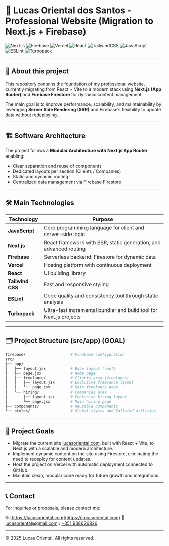 # 🚀 Lucas Oriental dos Santos - Professional Website (Migration to Next.js + Firebase)

![Next.js](https://img.shields.io/badge/Next.js-000000?style=for-the-badge&logo=next.js&logoColor=white)&nbsp;![Firebase](https://img.shields.io/badge/Firebase-FFCA28?style=for-the-badge&logo=firebase&logoColor=black)&nbsp;![Vercel](https://img.shields.io/badge/Vercel-000000?style=for-the-badge&logo=vercel&logoColor=white)&nbsp;![React](https://img.shields.io/badge/React-61DAFB?style=for-the-badge&logo=react&logoColor=black)&nbsp;![TailwindCSS](https://img.shields.io/badge/Tailwind_CSS-06B6D4?style=for-the-badge&logo=tailwind-css&logoColor=white)&nbsp;![JavaScript](https://img.shields.io/badge/JavaScript-F7DF1E?style=for-the-badge&logo=javascript&logoColor=black)&nbsp;![ESLint](https://img.shields.io/badge/ESLint-4B32C3?style=for-the-badge&logo=eslint&logoColor=white)&nbsp;![Turbopack](https://img.shields.io/badge/Turbopack-000000?style=for-the-badge&logo=turborepo&logoColor=white)

---

## 📌 About this project

This repository contains the foundation of my professional website, currently migrating from React + Vite to a modern stack using **Next.js (App Router)** and **Firebase Firestore** for dynamic content management.

The main goal is to improve performance, scalability, and maintainability by leveraging **Server Side Rendering (SSR)** and Firebase’s flexibility to update data without redeploying.

---

## 🏗️ Software Architecture

The project follows a **Modular Architecture with Next.js App Router**, enabling:

- Clear separation and reuse of components
- Dedicated layouts per section (Clients / Companies)
- Static and dynamic routing
- Centralized data management via Firebase Firestore

---

## 🛠️ Main Technologies

| Technology       | Purpose                                                            |
| ---------------- | ------------------------------------------------------------------ |
| **JavaScript**   | Core programming language for client and server-side logic         |
| **Next.js**      | React framework with SSR, static generation, and advanced routing  |
| **Firebase**     | Serverless backend: Firestore for dynamic data                     |
| **Vercel**       | Hosting platform with continuous deployment                        |
| **React**        | UI building library                                                |
| **Tailwind CSS** | Fast and responsive styling                                        |
| **ESLint**       | Code quality and consistency tool through static analysis          |
| **Turbopack**    | Ultra-fast incremental bundler and build tool for Next.js projects |

---

## 🗂️ Project Structure (src/app) (GOAL)

```bash
firebase/                    # Firebase configuration
src/
├── app/
│   ├── layout.jsx           # Base layout (root)
│   ├── page.jsx             # Home page
│   ├── freelance/           # Clients area (freelance)
│   │   ├── layout.jsx       # Exclusive freelance layout
│   │   └── page.jsx         # Main freelance page
│   └── hiring/              # Companies area
│       ├── layout.jsx       # Exclusive hiring layout
│       └── page.jsx         # Main hiring page
├── components/              # Reusable components
└── styles/                  # Global styles and Tailwind utilities
```

---

## 🎯 Project Goals

- Migrate the current site [lucasoriental.com](https://lucasoriental.com), built with React + Vite, to Next.js with a scalable and modern architecture.
- Implement dynamic content on the site using Firestore, eliminating the need to redeploy for content updates.
- Host the project on Vercel with automatic deployment connected to GitHub.
- Maintain clean, modular code ready for future growth and integrations.

---

## 📞 Contact

For inquiries or proposals, please contact me:

🌐 [https://lucasoriental.com](https://lucasoriental.com)
📧 [lucasoriental@gmail.com](mailto:lucasoriental@gmail.com)
📞 [+351 938626826](tel:+351938626826)

---

© 2025 Lucas Oriental. All rights reserved.
